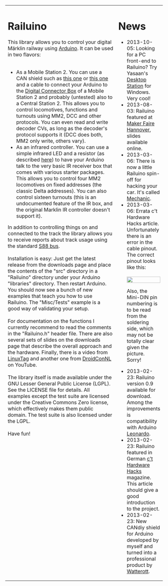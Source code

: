 <table width='100%'>
<tr>
<td width='75%' valign='top'>
<h1>Railuino</h1>

This library allows you to control your digital Märklin railway using <a href='http://www.arduino.cc'>Arduino</a>. It can be used in two flavors:<br>
<br>
<ul>
<li> As a Mobile Station 2. You can use a CAN shield such as <a href='http://www.watterott.com/de/Arduino-CANdiy-Shield'>this one</a> or <a href='https://www.sparkfun.com/products/10039'>this one</a> and a cable to connect your Arduino to the <a href='http://www.maerklin.de/de/service/suche/details.html?page=2&perpage=10&level1=2341&level2=2346&art_nr=60113&search=1&era=0&gaugechoice=0&groupchoice=0&subgroupchoice=0&catalogue=0&features=0&searchtext=anschlussbox&backlink=%2Fwww.maerklin.de%2Fde%2Fservice%2Fsuche%2Fproduktsuche.html'>Digital Connector Box</a> of a Mobile Station 2 and probably (untested) also to a Central Station 2. This allows you to control locomotives, functions and turnouts using MM2, DCC and other protocols. You can even read and write decoder CVs, as long as the decoder's protocol supports it (DCC does both, MM2 only write, others vary).<br>
</li>

<li> As an infrared controller. You can use a simple infrared LED and a resistor (as described <a href='http://www.arcfn.com/2009/08/multi-protocol-infrared-remote-library.html'>here</a>) to have your Arduino talk to the very basic IR receiver box that comes with various starter packages. This allows you to control four MM2 locomotives on fixed addresses (the classic Delta addresses). You can also control sixteen turnouts (this is an undocumented feature of the IR box, and the original Marklin IR controller doesn't support it).<br>
</li>

</ul>

In addition to controlling things on and connected to the track the library allows you to receive reports about track usage using the standard <a href='http://www.digital-bahn.de/info_tech/s88.htm'>S88 bus</a>.<br>
<br>
Installation is easy: Just get the latest release from the downloads page and place the contents of the "src" directory in a<br>
"Railuino" directory under your Arduino "libraries" directory. Then restart Arduino. You should now see a bunch of new examples that teach you how to use Railuino. The "Misc/Tests" example is a good way of validating your setup.<br>
<br>
For documentation on the functions I currently recommend to read the comments in the "Railuino.h" header file. There are also several sets of slides on the downloads page that describe the overall approach and the hardware. Finally, there is a video from <a href='http://www.youtube.com/watch?v=RnU9YFDxkqg'>LinuxTag</a> and another one from <a href='http://www.youtube.com/watch?v=5UmcGqWM1BM'>DroidConNL</a> on YouTube.<br>
<br>
The library itself is made available under the GNU Lesser General Public License (LGPL). See the LICENSE file for details. All examples except the test suite are licensed under the Creative Commons Zero license, which effectively makes them public domain. The test suite is also licensed under the LGPL.<br>
<br>
Have fun!<br>
</td>
<td width='25%' valign='top'>
<h1>News</h1>
<ul>

<li>2013-10-05: Looking for a PC front-end to Railuino? Try Yasaan's <a href='http://yaasan.mints.ne.jp/index.html'>Desktop Station</a> for Windows. Very cool!</li>

<li>2013-08-03: Railuino featured at <a href='http://de.amiando.com/makerfaire2013.html'>Maker Faire Hannover</a>, slides available online.</li>

<li>2013-03-06: There is now a little Railuino spin-off for hacking your car. It's called <a href='http://code.google.com/p/mechanic/'>Mechanic</a>.</li>

<li>2013-03-06: Errata c't Hardware Hacks article. Unfortunately there is an error in the cable pinout. The correct pinout looks like this:<br>
<br>
<img src='http://www.pleumann.de/misc/railuino-kabel-korrektur.png' width='100%' />

Also, the Mini-DIN pin numbering is to be read from the soldering side, which may not be totally clear given the picture. Sorry!<br>
</li>

<li>2013-02-23: Railuino version 0.9 available for download. Among the improvements is compatibility with Arduino <a href='http://arduino.cc/en/Main/ArduinoBoardLeonardo'>Leonardo</a>.<br>
</li>

<li>2013-02-23: Railuino featured in German <a href='http://shop.heise.de/katalog/ct-hardware-hacks-1-2013'>c't Hardware Hacks</a> magazine. This article should give a good introduction to the project.<br>
</li>

<li>2013-02-23: New CANdiy shield for Arduino developed by myself and turned into a professional product by <a href='http://www.watterott.com/de/Arduino-CANdiy-Shield'>Watterott</a>.<br>
</li>
</ul>
</td>

</tr>
</table>